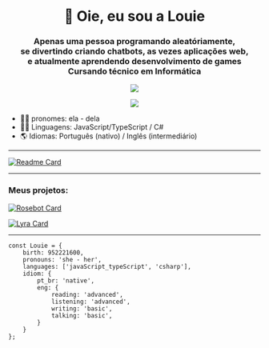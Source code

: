 <h1 align="center"> 👋 Oie, eu sou a Louie</h1>

<!--
Oie stalker, bem vinde ao meu README.md
-->

<h3 align="center"> Apenas uma pessoa programando aleatóriamente, <br/>
se divertindo criando chatbots, as vezes aplicações web,<br/>
e atualmente aprendendo desenvolvimento de games <br/>
Cursando técnico em Informática
</h3>

<p align="center">
	<a  href="https://twitter.com/louie_cipher">
		<img src="https://img.shields.io/twitter/follow/Louie_Cipher?label=%40louie_cipher&style=social"/>
	</a>
</p>
<p align="center">
	<a  href="https://louie-cipher.itch.io/">
		<img src="https://img.shields.io/badge/itch.io-louie--cipher-%23f74c6b"/>
	</a>
</p>


 - 🏳️‍⚧️ pronomes: ela - dela
 - 👩‍💻 Linguagens: JavaScript/TypeScript / C#
 - 🌎 Idiomas: Português (nativo) / Inglês (intermediário)

---
[![Readme Card](https://github-readme-stats.vercel.app/api?username=louie-cipher&show_icons=true&theme=dracula&locale=&title_color=#F5A9B8s)](https://github.com/Louie-Cipher)

---

### Meus projetos:
[![Rosebot Card](https://github-readme-stats.vercel.app/api/pin/?username=louie-cipher&theme=dracula&repo=rosebot)](https://github.com/Louie-Cipher/rosebot)

[![Lyra Card](https://github-readme-stats.vercel.app/api/pin/?username=louie-cipher&theme=dracula&repo=Lyra)](https://github.com/Louie-Cipher/Lyra)

---
	const Louie = {
		birth: 952221600,
		pronouns: 'she - her',
		languages: ['javaScript_typeScript', 'csharp'],
		idiom: {
			pt_br: 'native',
			eng: {
				reading: 'advanced',
				listening: 'advanced',
				writing: 'basic',
				talking: 'basic',
			}
		}
	};
